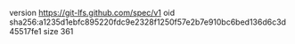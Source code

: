 version https://git-lfs.github.com/spec/v1
oid sha256:a1235d1ebfc895220fdc9e2328f1250f57e2b7e910bc6bed136d6c3d45517fe1
size 361
